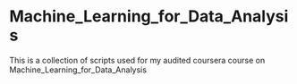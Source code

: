 # Machine_Learning_for_Data_Analysis

This is a collection of scripts used for my audited coursera course on Machine_Learning_for_Data_Analysis

